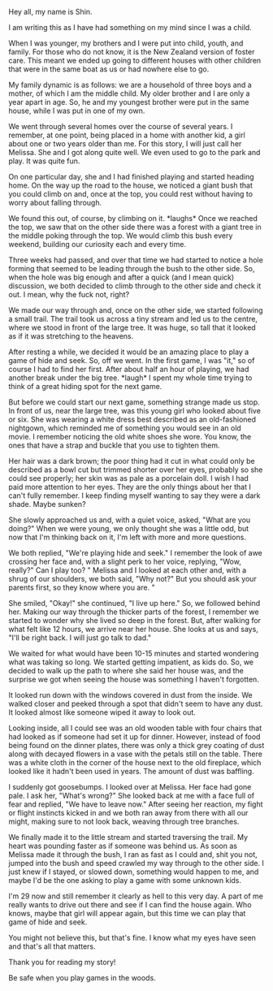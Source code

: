   

Hey all, my name is Shin.

I am writing this as I have had something on my mind since I was a child.

When I was younger, my brothers and I were put into child, youth, and family. For those who do not know, it is the New Zealand version of foster care. This meant we ended up going to different houses with other children that were in the same boat as us or had nowhere else to go.

My family dynamic is as follows: we are a household of three boys and a mother, of which I am the middle child. My older brother and I are only a year apart in age. So, he and my youngest brother were put in the same house, while I was put in one of my own.

We went through several homes over the course of several years. I remember, at one point, being placed in a home with another kid, a girl about one or two years older than me. For this story, I will just call her Melissa. She and I got along quite well. We even used to go to the park and play. It was quite fun.

On one particular day, she and I had finished playing and started heading home. On the way up the road to the house, we noticed a giant bush that you could climb on and, once at the top, you could rest without having to worry about falling through.

We found this out, of course, by climbing on it. \*laughs\* Once we reached the top, we saw that on the other side there was a forest with a giant tree in the middle poking through the top. We would climb this bush every weekend, building our curiosity each and every time.

Three weeks had passed, and over that time we had started to notice a hole forming that seemed to be leading through the bush to the other side. So, when the hole was big enough and after a quick (and I mean quick) discussion, we both decided to climb through to the other side and check it out. I mean, why the fuck not, right?

We made our way through and, once on the other side, we started following a small trail. The trail took us across a tiny stream and led us to the centre, where we stood in front of the large tree. It was huge, so tall that it looked as if it was stretching to the heavens.

After resting a while, we decided it would be an amazing place to play a game of hide and seek. So, off we went. In the first game, I was "it," so of course I had to find her first. After about half an hour of playing, we had another break under the big tree. \*laugh\* I spent my whole time trying to think of a great hiding spot for the next game.

But before we could start our next game, something strange made us stop. In front of us, near the large tree, was this young girl who looked about five or six. She was wearing a white dress best described as an old-fashioned nightgown, which reminded me of something you would see in an old movie. I remember noticing the old white shoes she wore. You know, the ones that have a strap and buckle that you use to tighten them.

Her hair was a dark brown; the poor thing had it cut in what could only be described as a bowl cut but trimmed shorter over her eyes, probably so she could see properly; her skin was as pale as a porcelain doll. I wish I had paid more attention to her eyes. They are the only things about her that I can't fully remember. I keep finding myself wanting to say they were a dark shade. Maybe sunken?

She slowly approached us and, with a quiet voice, asked, "What are you doing?" When we were young, we only thought she was a little odd, but now that I'm thinking back on it, I'm left with more and more questions.

We both replied, "We're playing hide and seek." I remember the look of awe crossing her face and, with a slight perk to her voice, replying, "Wow, really?" Can I play too? " Melissa and I looked at each other and, with a shrug of our shoulders, we both said, "Why not?" But you should ask your parents first, so they know where you are. "

She smiled, "Okay!" she continued, "I live up here." So, we followed behind her. Making our way through the thicker parts of the forest, I remember we started to wonder why she lived so deep in the forest. But, after walking for what felt like 12 hours, we arrive near her house. She looks at us and says, "I'll be right back. I will just go talk to dad."

We waited for what would have been 10-15 minutes and started wondering what was taking so long. We started getting impatient, as kids do. So, we decided to walk up the path to where she said her house was, and the surprise we got when seeing the house was something I haven't forgotten.

It looked run down with the windows covered in dust from the inside. We walked closer and peeked through a spot that didn't seem to have any dust. It looked almost like someone wiped it away to look out.

Looking inside, all I could see was an old wooden table with four chairs that had looked as if someone had set it up for dinner. However, instead of food being found on the dinner plates, there was only a thick grey coating of dust along with decayed flowers in a vase with the petals still on the table. There was a white cloth in the corner of the house next to the old fireplace, which looked like it hadn't been used in years. The amount of dust was baffling.

I suddenly got goosebumps. I looked over at Melissa. Her face had gone pale. I ask her, "What's wrong?" She looked back at me with a face full of fear and replied, "We have to leave now." After seeing her reaction, my fight or flight instincts kicked in and we both ran away from there with all our might, making sure to not look back, weaving through tree branches.

We finally made it to the little stream and started traversing the trail. My heart was pounding faster as if someone was behind us. As soon as Melissa made it through the bush, I ran as fast as I could and, shit you not, jumped into the bush and speed crawled my way through to the other side. I just knew if I stayed, or slowed down, something would happen to me, and maybe I'd be the one asking to play a game with some unknown kids.

I'm 29 now and still remember it clearly as hell to this very day. A part of me really wants to drive out there and see if I can find the house again. Who knows, maybe that girl will appear again, but this time we can play that game of hide and seek.

You might not believe this, but that's fine. I know what my eyes have seen and that's all that matters.

Thank you for reading my story!

Be safe when you play games in the woods.